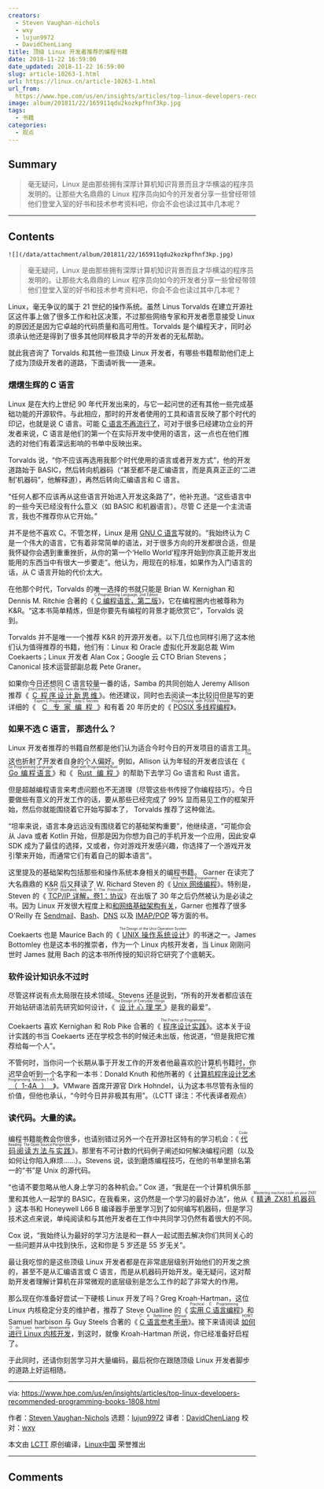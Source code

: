 ```yaml
---
creators:
  - Steven Vaughan-nichols
  - wxy
  - lujun9972
  - DavidChenLiang
title: 顶级 Linux 开发者推荐的编程书籍
date: 2018-11-22 16:59:00
date_updated: 2018-11-22 16:59:00
slug: article-10263-1.html
url: https://linux.cn/article-10263-1.html
url_from: 
  https://www.hpe.com/us/en/insights/articles/top-linux-developers-recommended-programming-books-1808.html
image: album/201811/22/165911qdu2kozkpfhnf3kp.jpg
tags:
  - 书籍
categories:
  - 观点
---
```


## Summary

> 毫无疑问，Linux 是由那些拥有深厚计算机知识背景而且才华横溢的程序员发明的。让那些大名鼎鼎的 Linux 程序员向如今的开发者分享一些曾经带领他们登堂入室的好书和技术参考资料吧，你会不会也读过其中几本呢？

***

<!-- more -->

## Contents

`![](/data/attachment/album/201811/22/165911qdu2kozkpfhnf3kp.jpg)`

> 
> 毫无疑问，Linux 是由那些拥有深厚计算机知识背景而且才华横溢的程序员发明的。让那些大名鼎鼎的 Linux 程序员向如今的开发者分享一些曾经带领他们登堂入室的好书和技术参考资料吧，你会不会也读过其中几本呢？
> 
> 
> 

Linux，毫无争议的属于 21 世纪的操作系统。虽然 Linus Torvalds 在建立开源社区这件事上做了很多工作和社区决策，不过那些网络专家和开发者愿意接受 Linux 的原因还是因为它卓越的代码质量和高可用性。Torvalds 是个编程天才，同时必须承认他还是得到了很多其他同样极具才华的开发者的无私帮助。

就此我咨询了 Torvalds 和其他一些顶级 Linux 开发者，有哪些书籍帮助他们走上了成为顶级开发者的道路，下面请听我一一道来。

### 熠熠生辉的 C 语言

Linux 是在大约上世纪 90 年代开发出来的，与它一起问世的还有其他一些完成基础功能的开源软件。与此相应，那时的开发者使用的工具和语言反映了那个时代的印记，也就是说 C 语言。可能 [C 语言不再流行了](https://www.codingdojo.com/blog/7-most-in-demand-programming-languages-of-2018/)，可对于很多已经建功立业的开发者来说，C 语言是他们的第一个在实际开发中使用的语言，这一点也在他们推选的对他们有着深远影响的书单中反映出来。

Torvalds 说，“你不应该再选用我那个时代使用的语言或者开发方式”，他的开发道路始于 BASIC，然后转向机器码（“甚至都不是汇编语言，而是真真正正的‘二进制’机器码”，他解释道），再然后转向汇编语言和 C 语言。

“任何人都不应该再从这些语言开始进入开发这条路了”，他补充道。“这些语言中的一些今天已经没有什么意义（如 BASIC 和机器语言）。尽管 C 还是一个主流语言，我也不推荐你从它开始。”

并不是他不喜欢 C。不管怎样，Linux 是用 [GNU C 语言](https://www.gnu.org/software/gnu-c-manual/)写就的。“我始终认为 C 是一个伟大的语言，它有着非常简单的语法，对于很多方向的开发都很合适，但是我怀疑你会遇到重重挫折，从你的第一个‘Hello World’程序开始到你真正能开发出能用的东西当中有很大一步要走”。他认为，用现在的标准，如果作为入门语言的话，从 C 语言开始的代价太大。

在他那个时代，Torvalds 的唯一选择的书就只能是 Brian W. Kernighan 和 Dennis M. Ritchie 合著的《<ruby> <a href="https://amzn.to/2nhyjEO">  C 编程语言，第二版 </a> <rt>  C Programming Language, 2nd Edition </rt></ruby>》，它在编程圈内也被尊称为 K&R。“这本书简单精炼，但是你要先有编程的背景才能欣赏它”，Torvalds 说到。

Torvalds 并不是唯一一个推荐 K&R 的开源开发者。以下几位也同样引用了这本他们认为值得推荐的书籍，他们有：Linux 和 Oracle 虚拟化开发副总裁 Wim Coekaerts；Linux 开发者 Alan Cox；Google 云 CTO Brian Stevens；Canonical 技术运营部副总裁 Pete Graner。

如果你今日还想同 C 语言较量一番的话，Samba 的共同创始人 Jeremy Allison 推荐《<ruby> <a href="https://amzn.to/2vsL8k9">  C 程序设计新思维 </a> <rt>  21st Century C: C Tips from the New School </rt></ruby>》。他还建议，同时也去阅读一本比较旧但是写的更详细的《<ruby> <a href="https://amzn.to/2KBbWn9">  C 专家编程 </a> <rt>  Expert C Programming: Deep C Secrets </rt></ruby>》和有着 20 年历史的《<ruby> <a href="https://amzn.to/2M0rfeR">  POSIX 多线程编程 </a> <rt>  Programming with POSIX Threads </rt></ruby>》。

### 如果不选 C 语言， 那选什么？

Linux 开发者推荐的书籍自然都是他们认为适合今时今日的开发项目的语言工具。这也折射了开发者自身的个人偏好。例如，Allison 认为年轻的开发者应该在《<ruby> <a href="https://amzn.to/2nhyrnMe">  Go 编程语言 </a> <rt>  The Go Programming Language </rt></ruby>》和《<ruby> <a href="http://shop.oreilly.com/product/0636920040385.do">  Rust 编程 </a> <rt>  Rust with Programming Rust </rt></ruby>》的帮助下去学习 Go 语言和 Rust 语言。

但是超越编程语言来考虑问题也不无道理（尽管这些书传授了你编程技巧）。今日要做些有意义的开发工作的话，要从那些已经完成了 99% 显而易见工作的框架开始，然后你就能围绕着它开始写脚本了， Torvalds 推荐了这种做法。

“坦率来说，语言本身远远没有围绕着它的基础架构重要”，他继续道，“可能你会从 Java 或者 Kotlin 开始，但那是因为你想为自己的手机开发一个应用，因此安卓 SDK 成为了最佳的选择，又或者，你对游戏开发感兴趣，你选择了一个游戏开发引擎来开始，而通常它们有着自己的脚本语言”。

这里提及的基础架构包括那些和操作系统本身相关的编程书籍。 Garner 在读完了大名鼎鼎的 K&R 后又拜读了 W. Richard Steven 的《<ruby> <a href="https://amzn.to/2MfpbyC">  Unix 网络编程 </a> <rt>  Unix Network Programming </rt></ruby>》。特别是，Steven 的《<ruby> <a href="https://amzn.to/2MpgrTn">  TCP/IP 详解，卷1：协议 </a> <rt>  TCP/IP Illustrated, Volume 1: The Protocols </rt></ruby>》在出版了 30 年之后仍然被认为是必读之书。因为 Linux 开发很大程度上和[和网络基础架构有关](https://www.hpe.com/us/en/insights/articles/how-to-see-whats-going-on-with-your-linux-system-right-now-1807.html)，Garner 也推荐了很多 O'Reilly 在 [Sendmail](http://shop.oreilly.com/product/9780596510299.do)、[Bash](http://shop.oreilly.com/product/9780596009656.do)、[DNS](http://shop.oreilly.com/product/9780596100575.do) 以及 [IMAP/POP](http://shop.oreilly.com/product/9780596000127.do) 等方面的书。

Coekaerts 也是 Maurice Bach 的《<ruby> <a href="https://amzn.to/2vsCJgF">  UNIX 操作系统设计 </a> <rt>  The Design of the Unix Operation System </rt></ruby>》的书迷之一。James Bottomley 也是这本书的推崇者，作为一个 Linux 内核开发者，当 Linux 刚刚问世时 James 就用 Bach 的这本书所传授的知识将它研究了个底朝天。

### 软件设计知识永不过时

尽管这样说有点太局限在技术领域。Stevens 还是说到，“所有的开发者都应该在开始钻研语法前先研究如何设计，《<ruby> <a href="https://amzn.to/2APzt3Z">  设计心理学 </a> <rt>  The Design of Everyday Things </rt></ruby>》是我的最爱”。

Coekaerts 喜欢 Kernighan 和 Rob Pike 合著的《<ruby> <a href="https://www.amazon.com/Practice-Programming-Addison-Wesley-Professional-Computing/dp/020161586X/ref=as_li_ss_tl?ie=UTF8&amp;linkCode=sl1&amp;tag=thegroovycorpora&amp;linkId=e6bbdb1ca2182487069bf9089fc8107e&amp;language=en_US">  程序设计实践 </a> <rt>  The Practic of Programming </rt></ruby>》。这本关于设计实践的书当 Coekaerts 还在学校念书的时候还未出版，他说道，“但是我把它推荐给每一个人”。

不管何时，当你问一个长期从事于开发工作的开发者他最喜欢的计算机书籍时，你迟早会听到一个名字和一本书：Donald Knuth 和他所著的《<ruby> <a href="https://amzn.to/2OknFsJ">  计算机程序设计艺术（1-4A） </a> <rt>  The Art of Computer Programming, Volumes 1-4A </rt></ruby>》。VMware 首席开源官 Dirk Hohndel，认为这本书尽管有永恒的价值，但他也承认，“今时今日并非极其有用”。（LCTT 译注：不代表译者观点）

### 读代码。大量的读。

编程书籍能教会你很多，也请别错过另外一个在开源社区特有的学习机会：《<ruby> <a href="https://amzn.to/2M4VVL3">  代码阅读方法与实践 </a> <rt>  Code Reading: The Open Source Perspective </rt></ruby>》。那里有不可计数的代码例子阐述如何解决编程问题（以及如何让你陷入麻烦……）。Stevens 说，谈到磨炼编程技巧，在他的书单里排名第一的“书”是 Unix 的源代码。

“也请不要忽略从他人身上学习的各种机会。” Cox 道，“我是在一个计算机俱乐部里和其他人一起学的 BASIC，在我看来，这仍然是一个学习的最好办法”，他从《<ruby> <a href="https://amzn.to/2OjccJA">  精通 ZX81 机器码 </a> <rt>  Mastering machine code on your ZX81 </rt></ruby>》这本书和 Honeywell L66 B 编译器手册里学习到了如何编写机器码，但是学习技术这点来说，单纯阅读和与其他开发者在工作中共同学习仍然有着很大的不同。

Cox 说，“我始终认为最好的学习方法是和一群人一起试图去解决你们共同关心的一些问题并从中找到快乐，这和你是 5 岁还是 55 岁无关”。

最让我吃惊的是这些顶级 Linux 开发者都是在非常底层级别开始他们的开发之旅的，甚至不是从汇编语言或 C 语言，而是从机器码开始开发。毫无疑问，这对帮助开发者理解计算机在非常微观的底层级别是怎么工作的起了非常大的作用。

那么现在你准备好尝试一下硬核 Linux 开发了吗？Greg Kroah-Hartman，这位 Linux 内核稳定分支的维护者，推荐了 Steve Oualline 的《<ruby> <a href="http://shop.oreilly.com/product/9781565923065.do">  实用 C 语言编程 </a> <rt>  Practical C Programming </rt></ruby>》和 Samuel harbison 与 Guy Steels 合著的《<ruby> <a href="https://amzn.to/2OjzgrT">  C 语言参考手册 </a> <rt>  C: A Reference Manual </rt></ruby>》。接下来请阅读<ruby> <a href="https://www.kernel.org/doc/html/v4.16/process/howto.html">  如何进行 Linux 内核开发 </a> <rt>  HOWTO do Linux kernel development </rt></ruby>，到这时，就像 Kroah-Hartman 所说，你已经准备好启程了。

于此同时，还请你刻苦学习并大量编码，最后祝你在跟随顶级 Linux 开发者脚步的道路上好运相随。

---

via: <https://www.hpe.com/us/en/insights/articles/top-linux-developers-recommended-programming-books-1808.html>

作者：[Steven Vaughan-Nichols](https://www.hpe.com/us/en/insights/contributors/steven-j-vaughan-nichols.html) 选题：[lujun9972](https://github.com/lujun9972) 译者：[DavidChenLiang](https://github.com/DavidChenLiang) 校对：[wxy](https://github.com/wxy)

本文由 [LCTT](https://github.com/LCTT/TranslateProject) 原创编译，[Linux中国](https://linux.cn/) 荣誉推出

***

## Comments
